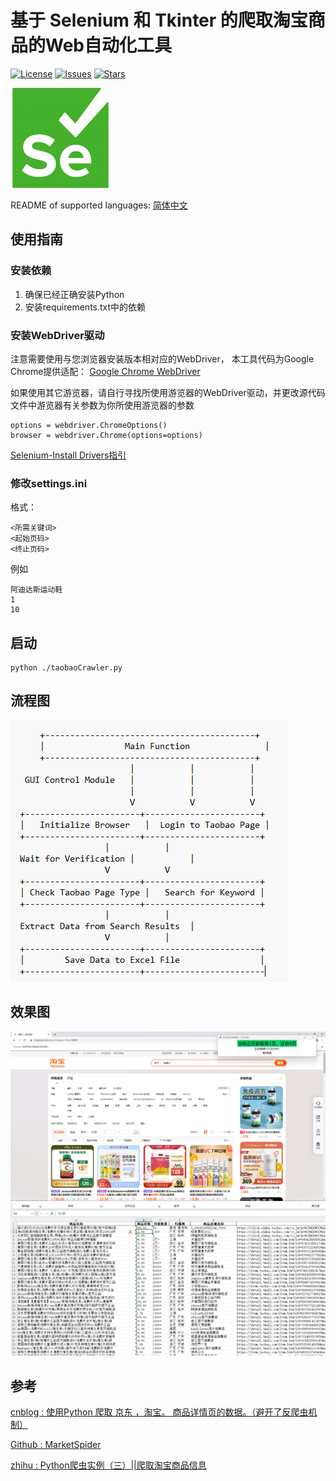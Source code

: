 # 基于 Selenium 和 Tkinter 的爬取淘宝商品的Web自动化工具
[![License](https://img.shields.io/github/license/youngzm339/taobao-crawler-selenium)](https://github.com/youngzm339/taobao-crawler-selenium/blob/master/LICENSE)
[![Issues](https://img.shields.io/github/issues/youngzm339/taobao-crawler-selenium)](https://github.com/youngzm339/taobao-crawler-selenium/issues)
[![Stars](https://img.shields.io/github/stars/youngzm339/taobao-crawler-selenium)](https://github.com/youngzm339/taobao-crawler-selenium)

![](docs/imgs/selenium_badge.png)

README of supported languages: [简体中文](./README.md)
## 使用指南
### 安装依赖
1. 确保已经正确安装Python
2. 安装requirements.txt中的依赖

### 安装WebDriver驱动
注意需要使用与您浏览器安装版本相对应的WebDriver，
本工具代码为Google Chrome提供适配：
[Google Chrome WebDriver](https://chromedriver.storage.googleapis.com/index.html)

如果使用其它游览器，请自行寻找所使用游览器的WebDriver驱动，并更改源代码文件中游览器有关参数为你所使用游览器的参数

>
    options = webdriver.ChromeOptions()
    browser = webdriver.Chrome(options=options)


[Selenium-Install Drivers指引](https://www.selenium.dev/documentation/webdriver/getting_started/install_drivers/)  

### 修改settings.ini

格式：
>
    <所需关键词>
    <起始页码>
    <终止页码>

例如
> 
    阿迪达斯运动鞋
    1
    10

## 启动
>
    python ./taobaoCrawler.py

## 流程图
![mainline](./docs/imgs/mainline.png)

## 效果图
![crawl_search_page](./docs/imgs/crawl_search_page.png)
![crawl_result](docs/imgs/crawl_result.png)

## 参考
[cnblog : 使用Python 爬取 京东 ，淘宝。 商品详情页的数据。（避开了反爬虫机制）](https://www.cnblogs.com/Gao1234/p/15784052.html)

[Github : MarketSpider](https://github.com/zhangjiancong/MarketSpider)

[zhihu : Python爬虫实例（三）||爬取淘宝商品信息](https://zhuanlan.zhihu.com/p/82664740)